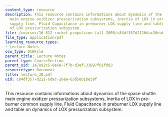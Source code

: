 ```yaml
---
content_type: resource
description: This resource contains informations about dynamics of the space shuttle
  main engine oxidizer pressurization subsystems, inertia of LOX in pre-burner common
  supply line, Fluid Capacitance in preburner LOX supply line and table on dynamics
  of LOX pressurization subsystem.
file: /courses/16-512-rocket-propulsion-fall-2005/c84df357d2116dac26ea63d5801be39f_lecture_30.pdf
file_type: application/pdf
learning_resource_types:
- Lecture Notes
ocw_type: OCWFile
parent_title: Lecture Notes
parent_type: CourseSection
parent_uid: 1a7892c5-8e6a-7f7b-d3ef-33897f01fd93
resourcetype: Document
title: lecture_30.pdf
uid: c84df357-d211-6dac-26ea-63d5801be39f
---
```

This resource contains informations about dynamics of the space shuttle main engine oxidizer pressurization subsystems, inertia of LOX in pre-burner common supply line, Fluid Capacitance in preburner LOX supply line and table on dynamics of LOX pressurization subsystem.

